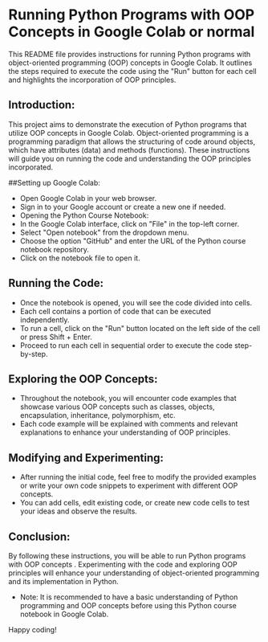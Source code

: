 # Running Python Programs with OOP Concepts in Google Colab or normal

This README file provides instructions for running Python programs with object-oriented programming (OOP) concepts in Google Colab. It outlines the steps required to execute the code using the "Run" button for each cell and highlights the incorporation of OOP principles.

## Introduction:
This project aims to demonstrate the execution of Python programs that utilize OOP concepts in Google Colab. Object-oriented programming is a programming paradigm that allows the structuring of code around objects, which have attributes (data) and methods (functions). These instructions will guide you on running the code and understanding the OOP principles incorporated.

##Setting up Google Colab:

* Open Google Colab in your web browser.
* Sign in to your Google account or create a new one if needed.
* Opening the Python Course Notebook:
* In the Google Colab interface, click on "File" in the top-left corner.
* Select "Open notebook" from the dropdown menu.
* Choose the option "GitHub" and enter the URL of the Python course notebook repository.
* Click on the notebook file to open it.

## Running the Code:

* Once the notebook is opened, you will see the code divided into cells.
* Each cell contains a portion of code that can be executed independently.
* To run a cell, click on the "Run" button located on the left side of the cell or press Shift + Enter.
* Proceed to run each cell in sequential order to execute the code step-by-step.

## Exploring the OOP Concepts:
* Throughout the notebook, you will encounter code examples that showcase various OOP concepts such as classes, objects, encapsulation, inheritance, polymorphism, etc.
* Each code example will be explained with comments and relevant explanations to enhance your understanding of OOP principles.

## Modifying and Experimenting:
* After running the initial code, feel free to modify the provided examples or write your own code snippets to experiment with different OOP concepts.
* You can add cells, edit existing code, or create new code cells to test your ideas and observe the results.


## Conclusion:

By following these instructions, you will be able to run Python programs with OOP concepts . Experimenting with the code and exploring OOP principles will enhance your understanding of object-oriented programming and its implementation in Python.
* Note: It is recommended to have a basic understanding of Python programming and OOP concepts before using this Python course notebook in Google Colab.

Happy coding!
